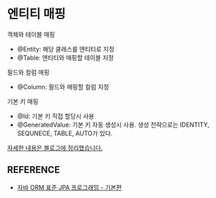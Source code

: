 # 엔티티 매핑

객체와 테이블 매핑

- @Entity: 해당 클래스를 엔티티로 지정
- @Table: 엔티티와 매핑할 테이블 지정

필드와 컬럼 매핑

- @Column: 필드와 매핑할 컬럼 지정

기본 키 매핑

- @Id: 기본 키 직접 할당시 사용
- @GeneratedValue: 기본 키 자동 생성시 사용. 생성 전략으로는 IDENTITY, SEQUNECE, TABLE, AUTO가 있다.

[자세한 내용은 블로그에 정리했습니다.](https://hsh519.tistory.com/93)

## REFERENCE

- [자바 ORM 표준 JPA 프로그래밍 - 기본편](https://www.inflearn.com/course/ORM-JPA-Basic/dashboard)
